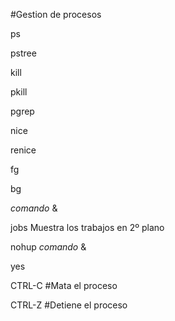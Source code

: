 #Gestion de procesos

ps

pstree 

kill

pkill

pgrep

nice

renice

fg

bg

*comando* &

jobs Muestra los trabajos en 2º plano

nohup *comando* &

yes

CTRL-C #Mata el proceso

CTRL-Z #Detiene el proceso

